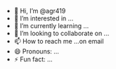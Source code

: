 - 👋 Hi, I’m @agr419
- 👀 I’m interested in ...
- 🌱 I’m currently learning ...
- 💞️ I’m looking to collaborate on ...
- 📫 How to reach me ...on email
- 😄 Pronouns: ...
- ⚡ Fun fact: ...

<!---
agr419/agr419 is a ✨ special ✨ repository because its `README.md` (this file) appears on your GitHub profile.
You can click the Preview link to take a look at your changes.
--->
